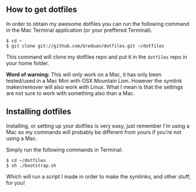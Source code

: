 ## How to get dotfiles

In order to obtain my awesome dotfiles you can run the following command in the Mac Terminal application (or your preffered Terminal).
```console
$ cd ~
$ git clone git://github.com/Greduan/dotfiles.git ~/dotfiles
```

This command will clone my dotfiles repo and put it in the `dotfiles` repo in your home folder.

**Word of warning:** This will only work on a Mac, it has only been tested/used in a Mac Mini with OSX Mountain Lion. However the symlink maker/remover will also work with Linux. What I mean is that the settings are not sure to work with something also than a Mac.

## Installing dotfiles

Installing, or setting up your dotfiles is very easy, just remember I'm using a Mac so my commands will probably be different from yours if you're not using a Mac.

Simply run the following commands in Terminal:
```console
$ cd ~/dotfiles
$ sh ./bootstrap.sh
```

Which will run a script I made in order to make the symlinks, and other stuff, for you!
